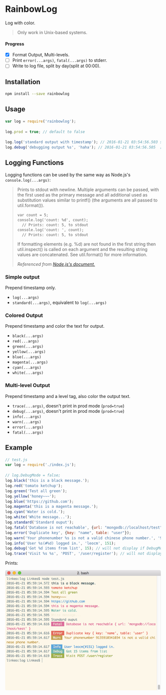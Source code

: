 # RainbowLog

Log with color.

> Only work in Unix-based systems.

#### Progress

- [x] Format Output, Multi-levels.
- [ ] Print `error(...args)`, `fatal(...args)` to stderr.
- [ ] Write to log file, split by day(split at 00:00).

## Installation

```sh
npm install --save rainbowlog
```

## Usage

```js
var log = require('rainbowlog');

log.prod = true; // default to false

log.log('standard output with timestamp'); // 2016-01-21 03:54:56.503 standard output with timestamp
log.debug('debugging output %s', 'haha'); // 2016-01-21 03:54:56.505  [Debug]  debugging output haha
```

## Logging Functions

Logging functions can be used by the same way as Node.js's `console.log(...args)`:

> Prints to stdout with newline. Multiple arguments can be passed, with the first used as the primary message and all additional used as substitution values similar to printf() (the arguments are all passed to util.format()).
> 
> ```
> var count = 5;
> console.log('count: %d', count);
>   // Prints: count: 5, to stdout
> console.log('count: ', count);
>   // Prints: count: 5, to stdout
> ```
> 
> If formatting elements (e.g. %d) are not found in the first string then util.inspect() is called on each argument and the resulting string values are concatenated. See util.format() for more information.
> 
> *Referenced from [Node.js's document.](https://nodejs.org/api/console.html#console_console_log_data)*

### Simple output

Prepend timestamp only.

- `log(...args)`
- `standard(...args)`, equivalent to `log(...args)`

### Colored Output

Prepend timestamp and color the text for output.

- `black(...args)`
- `red(...args)`
- `green(...args)`
- `yellow(...args)`
- `blue(...args)`
- `magenta(...args)`
- `cyan(...args)`
- `white(...args)`

### Multi-level Output

Prepend timestamp and a level tag, also color the output text.

- `trace(...args)`, doesn't print in prod mode (`prod=true`)
- `debug(...args)`, doesn't print in prod mode (`prod=true`)
- `info(...args)`
- `warn(...args)`
- `error(...args)`
- `fatal(...args)`

## Example

```js
// test.js
var log = require('./index.js');

// log.DebugMode = false;
log.black('this is a black message.');
log.red('tomato ketchup');
log.green('Test all green');
log.yellow('honey~~~');
log.blue('https://github.com');
log.magenta('this is a magenta message.');
log.cyan('Water is cold.');
log.white('White message...');
log.standard('Standard ouput');
log.fatal('Database is not reachable', {url: "mongodb://localhost/test"});
log.error('Duplicate key', {key: "name", table: "user"});
log.warn('Your phonenumber %s is not a valid chinese phone number.', '9135910341034');
log.info('User %s(#%d) logged in.', 'leocm', 151);
log.debug('Got %d items from list', 15); // will not display if DebugMode==false
log.trace('Visit %s %s', 'POST', '/user/register'); // will not display if DebugMode==false
```

Prints:

![screenshot.png](screenshot.png)